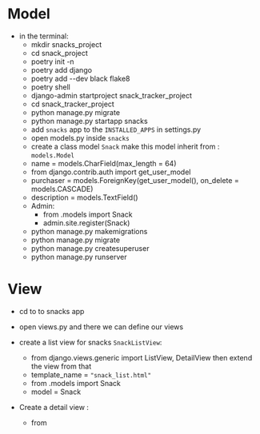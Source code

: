 # Model

- in the terminal: 
    - mkdir snacks_project
    - cd snack_project
    - poetry init  -n 
    - poetry add django
    - poetry add --dev black flake8
    - poetry shell
    - django-admin startproject  snack_tracker_project
    - cd snack_tracker_project
    - python manage.py migrate
    - python manage.py startapp snacks
    - add `snacks` app to the `INSTALLED_APPS` in settings.py
    - open models.py inside `snacks`
    - create a class model `Snack` make this model inherit from : `models.Model`
    - name = models.CharField(max_length = 64)
    - from django.contrib.auth import get_user_model
    - purchaser = models.ForeignKey(get_user_model(), on_delete = models.CASCADE)
    - description = models.TextField()
    - Admin:
      - from .models import Snack
      - admin.site.register(Snack)
    - python manage.py makemigrations
    - python manage.py migrate
    - python manage.py createsuperuser
    - python manage.py runserver


# View

- cd to to snacks app
- open views.py and there we can define our views
- create a list view for snacks `SnackListView`:
    - from django.views.generic import ListView, DetailView then extend the view from that
    - template_name = `"snack_list.html"`
    - from .models import Snack
    - model = Snack

- Create a detail view :
  - from 
